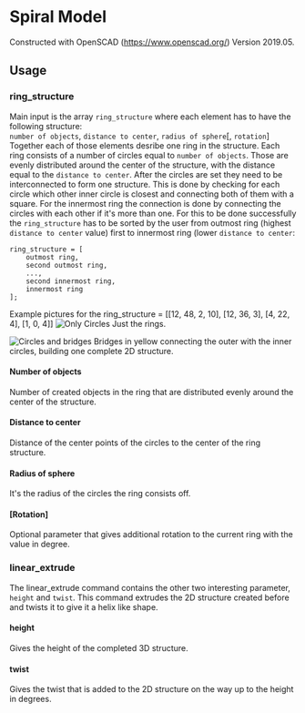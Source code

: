 # Spiral Model
Constructed with OpenSCAD (https://www.openscad.org/) Version 2019.05.

## Usage

### ring_structure
Main input is the array `ring_structure` where each element has to have the following structure: </br>
`number of objects`, `distance to center`, `radius of sphere`[, `rotation`] <br>
Together each of those elements desribe one ring in the structure.
Each ring consists of a number of circles equal to `number of objects`. 
Those are evenly distributed around the center of the structure, with the distance equal to the `distance to center`.
After the circles are set they need to be interconnected to form one structure. 
This is done by checking for each circle which other inner circle is closest and connecting both of them with a square.
For the innermost ring the connection is done by connecting the circles with each other if it's more than one.
For this to be done successfully the `ring_structure` has to be sorted by the user from outmost ring (highest `distance to center` value) first to innermost ring (lower `distance to center`: <br>
```openscad
ring_structure = [
    outmost ring,
    second outmost ring,
    ...,
    second innermost ring,
    innermost ring
];
```
Example pictures for the ring_structure = [[12, 48, 2, 10], [12, 36, 3], [4, 22, 4], [1, 0, 4]]
![Only Circles](https://github.com/shukangzhang/3D-Druck/blob/master/openscad_spiral_model/simple_part_only_circles.png)
Just the rings.

![Circles and bridges](https://github.com/shukangzhang/3D-Druck/blob/master/openscad_spiral_model/simple_part_circles_with_bridges.png)
Bridges in yellow connecting the outer with the inner circles, building one complete 2D structure.

#### Number of objects
Number of created objects in the ring that are distributed evenly around the center of the structure.

#### Distance to center
Distance of the center points of the circles to the center of the ring structure.

#### Radius of sphere
It's the radius of the circles the ring consists off.

#### [Rotation]
Optional parameter that gives additional rotation to the current ring with the value in degree.

### linear_extrude
The linear_extrude command contains the other two interesting parameter, `height` and `twist`. This command extrudes the 2D structure created before and twists it to give it a helix like shape.

#### height
Gives the height of the completed 3D structure.

#### twist
Gives the twist that is added to the 2D structure on the way up to the height in degrees.
